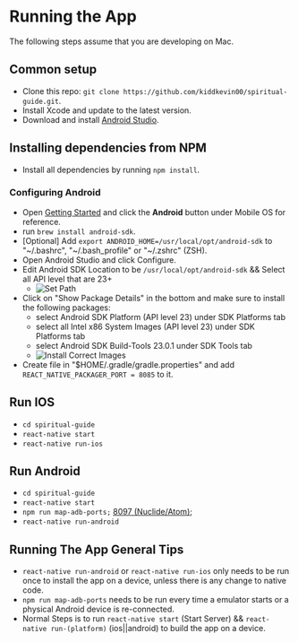 Running the App
===============

The following steps assume that you are developing on Mac.

## Common setup
  - Clone this repo: `git clone https://github.com/kiddkevin00/spiritual-guide.git`.
  - Install Xcode and update to the latest version.
  - Download and install [Android Studio](https://developer.android.com/studio/index.html).

## Installing dependencies from NPM
  - Install all dependencies by running `npm install`.

### Configuring Android
  - Open [Getting Started](http://facebook.github.io/react-native/docs/getting-started.html) and click the **Android** button under Mobile OS for reference.
  - run `brew install android-sdk`.
  - [Optional] Add `export ANDROID_HOME=/usr/local/opt/android-sdk` to "~/.bashrc", "~/.bash_profile" or "~/.zshrc" (ZSH).
  - Open Android Studio and click Configure.
  - Edit Android SDK Location to be `/usr/local/opt/android-sdk` && Select all API level that are 23+
     - ![Set Path](./assets/SetPath.png)
  - Click on "Show Package Details" in the bottom and make sure to install the following packages:
     - select Android SDK Platform (API level 23) under SDK Platforms tab
     - select all Intel x86 System Images (API level 23) under SDK Platforms tab
     - select Android SDK Build-Tools 23.0.1 under SDK Tools tab
     - ![Install Correct Images](./assets/SdkManager.png)
  - Create file in "$HOME/.gradle/gradle.properties" and add `REACT_NATIVE_PACKAGER_PORT = 8085` to it.

## Run IOS
  - `cd spiritual-guide`
  - `react-native start`
  - `react-native run-ios`
## Run Android
  - `cd spiritual-guide`
  - `react-native start`
  - `npm run map-adb-ports;` [8097 (Nuclide/Atom)](https://github.com/facebook/nuclide/issues/408);
  - `react-native run-android`

## Running The App General Tips
- `react-native run-android` or `react-native run-ios` only needs to be run once to install the app on a device, unless there is any change to native code.
- `npm run map-adb-ports` needs to be run every time a emulator starts or a physical Android device is re-connected.
- Normal Steps is to run `react-native start` (Start Server) && `react-native run-(platform)` (ios||android) to build the app on a device.
